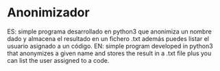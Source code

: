 # Anonimizador
ES: simple programa desarrollado en python3 que anonimiza un nombre dado y almacena el resultado en un fichero .txt además puedes listar el usuario asignado a un código. EN: simple program developed in python3 that anonymizes a given name and stores the result in a .txt file plus you can list the user assigned to a code.
